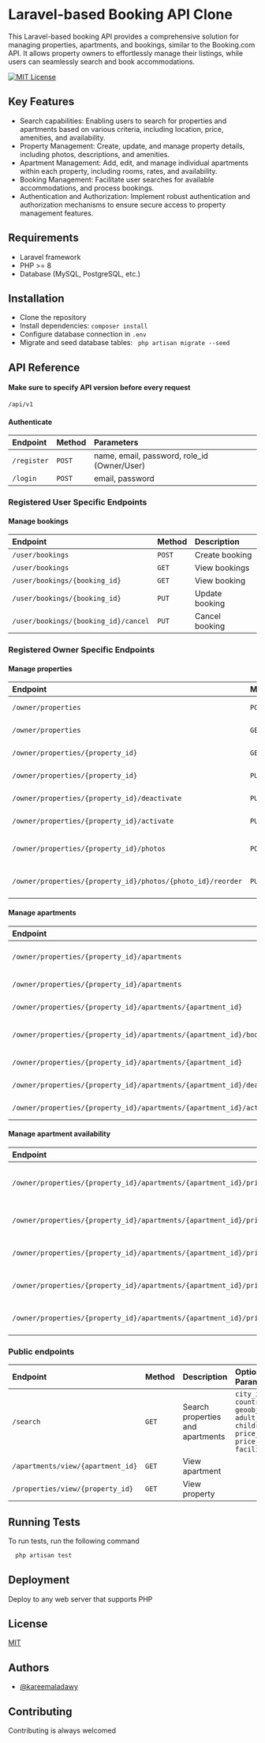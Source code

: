 
# Laravel-based Booking API Clone

This Laravel-based booking API provides a comprehensive solution for managing properties, apartments, and bookings, similar to the Booking.com API. It allows property owners to effortlessly manage their listings, while users can seamlessly search and book accommodations.

[![MIT License](https://img.shields.io/badge/License-MIT-blue.svg)](https://choosealicense.com/licenses/mit/)

## Key Features

- Search capabilities: Enabling users to search for properties and apartments based on various criteria, including location, price, amenities, and availability.
- Property Management: Create, update, and manage property details, including photos, descriptions, and amenities.
- Apartment Management: Add, edit, and manage individual apartments within each property, including rooms, rates, and availability.
- Booking Management: Facilitate user searches for available accommodations, and process bookings.
- Authentication and Authorization: Implement robust authentication and authorization mechanisms to ensure secure access to property management features.




## Requirements
- Laravel framework
- PHP >= 8
- Database (MySQL, PostgreSQL, etc.)
## Installation
    
- Clone the repository
- Install dependencies: ``` composer install ```
- Configure database connection in ``` .env ```
- Migrate and seed database tables: ``` php artisan migrate --seed```
## API Reference

#### Make sure to specify API version before every request

``
 /api/v1
``
#### Authenticate
| Endpoint  | Method   | Parameters                |
| :-------- | :------- | :------------------------- |
| `/register`  | `POST` | name, email, password, role_id (Owner/User) |
| `/login`  | `POST` | email, password | 

### Registered User Specific Endpoints
#### Manage bookings
| Endpoint  | Method   | Description                |
| :-------- | :------- | :------------------------- |
| `/user/bookings`  | `POST` | Create booking | 
| `/user/bookings`  | `GET` | View bookings | 
| `/user/bookings/{booking_id}`  | `GET` | View booking | 
| `/user/bookings/{booking_id}`  | `PUT` | Update booking | 
| `/user/bookings/{booking_id}/cancel`  | `PUT` | Cancel booking | 

### Registered Owner Specific Endpoints
#### Manage properties
| Endpoint  | Method   | Description                |
| :-------- | :------- | :------------------------- |
| `/owner/properties`  | `POST` | Create property | 
| `/owner/properties`  | `GET` | View properties | 
| `/owner/properties/{property_id}`  | `GET` | View property | 
| `/owner/properties/{property_id}`  | `PUT` | Update property | 
| `/owner/properties/{property_id}/deactivate`  | `PUT` | Deactivate property | 
| `/owner/properties/{property_id}/activate`  | `PUT` | Activate property | 
| `/owner/properties/{property_id}/photos`  | `POST` | Store property photos | 
| `/owner/properties/{property_id}/photos/{photo_id}/reorder`  | `PUT` | Update photo's order | 


#### Manage apartments
| Endpoint  | Method   | Description                |
| :-------- | :------- | :------------------------- |
| `/owner/properties/{property_id}/apartments`  | `GET` | View property's apartments | 
| `/owner/properties/{property_id}/apartments`  | `POST` | Create apartment | 
| `/owner/properties/{property_id}/apartments/{apartment_id}`  | `GET` | View apartment | 
| `/owner/properties/{property_id}/apartments/{apartment_id}/bookings`  | `GET` | View apartment bookings | 
| `/owner/properties/{property_id}/apartments/{apartment_id}`  | `PUT` | Update apartment | 
| `/owner/properties/{property_id}/apartments/{apartment_id}/deactivate`  | `PUT` | Diactivate apartment | 
| `/owner/properties/{property_id}/apartments/{apartment_id}/activate`  | `PUT` | Activate apartment | 

#### Manage apartment availability
| Endpoint  | Method   | Description                |
| :-------- | :------- | :------------------------- |
| `/owner/properties/{property_id}/apartments/{apartment_id}/prices`  | `GET` | View apartment availability prices
| `/owner/properties/{property_id}/apartments/{apartment_id}/prices`  | `POST` | Create apartment price
| `/owner/properties/{property_id}/apartments/{apartment_id}/prices/{price_id}`  | `GET` | View apartment price
| `/owner/properties/{property_id}/apartments/{apartment_id}/prices/{price_id}`  | `PUT` | Update apartment price
| `/owner/properties/{property_id}/apartments/{apartment_id}/prices/{price_id}`  | `DELETE` | Delete apartment price

### Public endpoints
| Endpoint  | Method   | Description | Optional Parameters |
| :-------- | :------- | :---------- | :---------- |
| `/search`  | `GET` | Search properties and apartments | `city_id, country_id, geoobject_id, adult_capacity, children_capacity, price_from, price_to, facilities`
| `/apartments/view/{apartment_id}`  | `GET` | View apartment |  |
| `/properties/view/{property_id}`  | `GET` | View property |  |





## Running Tests

To run tests, run the following command

```bash
  php artisan test
```


## Deployment

Deploy to any web server that supports PHP



## License

[MIT](https://choosealicense.com/licenses/mit/)


## Authors

- [@kareemaladawy](https://www.github.com/kareemaladawy)

  
## Contributing
Contributing is always welcomed



